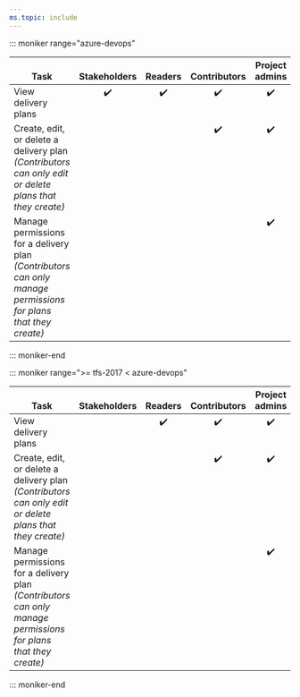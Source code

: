 ```yaml
---
ms.topic: include
---
```


::: moniker range="azure-devops"  

<table>
<tr valign="bottom">
<th width="41%">Task</th>
<th width="15%">Stakeholders</th>
<th width="12%">Readers</th>
<th width="15%">Contributors</th>
<th width="17%">Project admins</th>
</tr>
<tbody valign="top" align="center">
<tr>
<td align="left">View delivery plans 
</td>
<td>✔️</td>
<td>✔️</td>
<td>✔️</td>
<td>✔️</td>
</tr>
<tr>
<td align="left">Create, edit, or delete a delivery plan<br/><em>(Contributors can only edit or delete plans that they create)</em>
</td>
<td></td>
<td> </td>
<td>✔️</td>
<td>✔️</td>
</tr>
<tr>
<td align="left">Manage permissions for a delivery plan<br/><em>(Contributors can only manage permissions for plans that they create)</em>
</td>
<td> </td>
<td> </td>
<td> </td>
<td>✔️</td>
</tr>
</tbody>
</table>
  
::: moniker-end  


::: moniker range=">= tfs-2017 < azure-devops"  

<table>
<tr valign="bottom">
<th width="41%">Task</th>
<th width="15%">Stakeholders</th>
<th width="12%">Readers</th>
<th width="15%">Contributors</th>
<th width="17%">Project admins</th>
</tr>
<tbody valign="top" align="center">
<tr>
<td align="left">View delivery plans 
</td>
<td> </td>
<td>✔️</td>
<td>✔️</td>
<td>✔️</td>
</tr>
<tr>
<td align="left">Create, edit, or delete a delivery plan<br/><em>(Contributors can only edit or delete plans that they create)</em>
</td>
<td></td>
<td> </td>
<td>✔️</td>
<td>✔️</td>
</tr>
<tr>
<td align="left">Manage permissions for a delivery plan<br/><em>(Contributors can only manage permissions for plans that they create)</em>
</td>
<td> </td>
<td> </td>
<td> </td>
<td>✔️</td>
</tr>
</tbody>
</table>
  
::: moniker-end  





